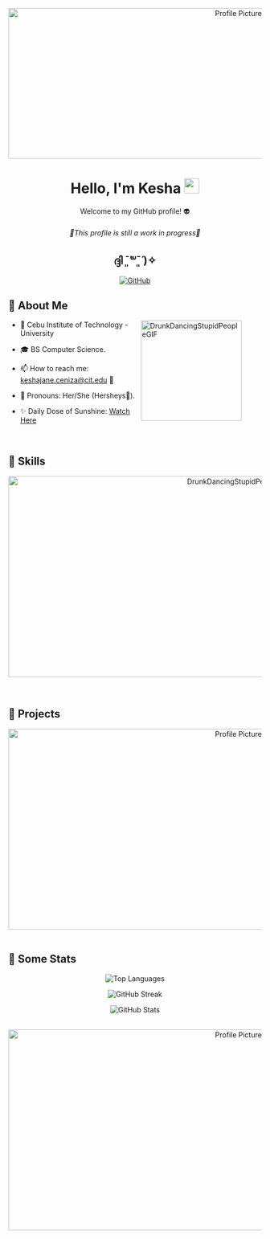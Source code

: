 <!-- Header -->
<p align="center">
  <img src="https://github.com/martianK3jC/martianK3jC/assets/150229810/dc1276fc-b7a5-4a21-bbab-2096201d80dd" alt="Profile Picture" width="900" height = "300"/>
</p>

<h1 align="center">Hello, I'm Kesha <img src="https://emojis.slackmojis.com/emojis/images/1536351075/4594/blob-wave.gif" width="30"/> </h1>

<p align="center">Welcome to my GitHub profile! 👽</p>
<h6 align="center">🫷This profile is still a work in progress🫸</h6>
<h2 align="center">ദ്ദി ˉ͈̀꒳ˉ͈́ )✧</h2>

<!-- Badges -->
<p align="center">
  <a href="https://github.com/martianK3jC">
    <img src="https://img.shields.io/badge/GitHub-martianK3jC-181717?style=round-square&logo=github" alt="GitHub">
  </a>
</p>

<!-- Introduction -->
## 👋 About Me

<div style="margin-right: 20px;">
  <p>
    <img src="https://github.com/martianK3jC/martianK3jC/assets/150229810/43075790-7e0a-4fca-af87-de71c0392724" alt="DrunkDancingStupidPeopleGIF" width="200" height="200" align="right" style="margin-right: 20px;"/>
  </p>
</div>

- 🏫 Cebu Institute of Technology - University

- 🎓 BS Computer Science.
  
- 📫 How to reach me: keshajane.ceniza@cit.edu 🦆
  
- 🍫 Pronouns: Her/She (Hersheys🫢).
  
- ✨ Daily Dose of Sunshine: [Watch Here](https://www.youtube.com/watch?v=QBc7rUduBUg&t=1)

<br>

<!-- Skills -->
## 🔧 Skills
<p align="center">
  <img src="https://github.com/martianK3jC/martianK3jC/assets/150229810/b7c27a51-8f8d-4968-8674-bdd0cf118f12" alt="DrunkDancingStupidPeopleGIF" width="900" height = "400"/>
</p>

<br>

<!-- Projects -->
## 📂 Projects
<div align="center">
  <img src="https://github.com/martianK3jC/martianK3jC/assets/150229810/56a760fa-7b31-48a4-bfbe-8a640295f8d3" alt="Profile Picture" width="900" height = "400"/>
</div>

<br>

<!-- My Statistics -->
## 📶 Some Stats

<!-- Top Languages -->
<p align="center">
  <img src="https://github-readme-stats.vercel.app/api/top-langs/?username=martianK3jC&theme=radical&hide_border=true&include_all_commits=false&count_private=true&layout=compact" alt="Top Languages" />
</p>

<!-- GitHub Streak -->
<p align="center">
  <img src="https://github-readme-streak-stats-two-sand.vercel.app?user=martianK3jC&theme=radical&border_radius=4.5" alt="GitHub Streak" />
</p>

<!-- GitHub Stats -->
<p align="center">
  <img src="https://github-readme-stats.vercel.app/api?username=martianK3jC&show_icons=true&theme=radical&hide_border=true" alt="GitHub Stats" />
</p>

<!-- Footer -->
<br>
<div align="center">
  <img src="https://github.com/martianK3jC/martianK3jC/assets/150229810/ca343634-4abd-46a1-af00-eaf05da28e34" alt="Profile Picture" width="900" height = "400"/>
</div>
<br/>
